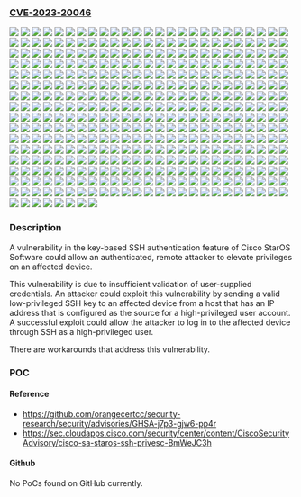 ### [CVE-2023-20046](https://cve.mitre.org/cgi-bin/cvename.cgi?name=CVE-2023-20046)
![](https://img.shields.io/static/v1?label=Product&message=Cisco%20ASR%205000%20Series%20Software&color=blue)
![](https://img.shields.io/static/v1?label=Product&message=Cisco%20Ultra%20Cloud%20Core%20-%20User%20Plane%20Function&color=blue)
![](https://img.shields.io/static/v1?label=Version&message=21.11.0%20&color=brightgreen)
![](https://img.shields.io/static/v1?label=Version&message=21.11.1%20&color=brightgreen)
![](https://img.shields.io/static/v1?label=Version&message=21.11.10%20&color=brightgreen)
![](https://img.shields.io/static/v1?label=Version&message=21.11.11%20&color=brightgreen)
![](https://img.shields.io/static/v1?label=Version&message=21.11.12%20&color=brightgreen)
![](https://img.shields.io/static/v1?label=Version&message=21.11.13%20&color=brightgreen)
![](https://img.shields.io/static/v1?label=Version&message=21.11.14%20&color=brightgreen)
![](https://img.shields.io/static/v1?label=Version&message=21.11.15%20&color=brightgreen)
![](https://img.shields.io/static/v1?label=Version&message=21.11.16%20&color=brightgreen)
![](https://img.shields.io/static/v1?label=Version&message=21.11.17%20&color=brightgreen)
![](https://img.shields.io/static/v1?label=Version&message=21.11.18%20&color=brightgreen)
![](https://img.shields.io/static/v1?label=Version&message=21.11.19%20&color=brightgreen)
![](https://img.shields.io/static/v1?label=Version&message=21.11.2%20&color=brightgreen)
![](https://img.shields.io/static/v1?label=Version&message=21.11.20%20&color=brightgreen)
![](https://img.shields.io/static/v1?label=Version&message=21.11.21%20&color=brightgreen)
![](https://img.shields.io/static/v1?label=Version&message=21.11.3%20&color=brightgreen)
![](https://img.shields.io/static/v1?label=Version&message=21.11.4%20&color=brightgreen)
![](https://img.shields.io/static/v1?label=Version&message=21.11.5%20&color=brightgreen)
![](https://img.shields.io/static/v1?label=Version&message=21.11.6%20&color=brightgreen)
![](https://img.shields.io/static/v1?label=Version&message=21.11.7%20&color=brightgreen)
![](https://img.shields.io/static/v1?label=Version&message=21.11.8%20&color=brightgreen)
![](https://img.shields.io/static/v1?label=Version&message=21.11.9%20&color=brightgreen)
![](https://img.shields.io/static/v1?label=Version&message=21.12.0%20&color=brightgreen)
![](https://img.shields.io/static/v1?label=Version&message=21.12.1%20&color=brightgreen)
![](https://img.shields.io/static/v1?label=Version&message=21.12.10%20&color=brightgreen)
![](https://img.shields.io/static/v1?label=Version&message=21.12.11%20&color=brightgreen)
![](https://img.shields.io/static/v1?label=Version&message=21.12.12%20&color=brightgreen)
![](https://img.shields.io/static/v1?label=Version&message=21.12.13%20&color=brightgreen)
![](https://img.shields.io/static/v1?label=Version&message=21.12.14%20&color=brightgreen)
![](https://img.shields.io/static/v1?label=Version&message=21.12.15%20&color=brightgreen)
![](https://img.shields.io/static/v1?label=Version&message=21.12.16%20&color=brightgreen)
![](https://img.shields.io/static/v1?label=Version&message=21.12.17%20&color=brightgreen)
![](https://img.shields.io/static/v1?label=Version&message=21.12.18%20&color=brightgreen)
![](https://img.shields.io/static/v1?label=Version&message=21.12.19%20&color=brightgreen)
![](https://img.shields.io/static/v1?label=Version&message=21.12.2%20&color=brightgreen)
![](https://img.shields.io/static/v1?label=Version&message=21.12.20%20&color=brightgreen)
![](https://img.shields.io/static/v1?label=Version&message=21.12.21%20&color=brightgreen)
![](https://img.shields.io/static/v1?label=Version&message=21.12.22%20&color=brightgreen)
![](https://img.shields.io/static/v1?label=Version&message=21.12.3%20&color=brightgreen)
![](https://img.shields.io/static/v1?label=Version&message=21.12.4%20&color=brightgreen)
![](https://img.shields.io/static/v1?label=Version&message=21.12.5%20&color=brightgreen)
![](https://img.shields.io/static/v1?label=Version&message=21.12.6%20&color=brightgreen)
![](https://img.shields.io/static/v1?label=Version&message=21.12.7%20&color=brightgreen)
![](https://img.shields.io/static/v1?label=Version&message=21.12.8%20&color=brightgreen)
![](https://img.shields.io/static/v1?label=Version&message=21.12.9%20&color=brightgreen)
![](https://img.shields.io/static/v1?label=Version&message=21.13.0%20&color=brightgreen)
![](https://img.shields.io/static/v1?label=Version&message=21.13.1%20&color=brightgreen)
![](https://img.shields.io/static/v1?label=Version&message=21.13.10%20&color=brightgreen)
![](https://img.shields.io/static/v1?label=Version&message=21.13.11%20&color=brightgreen)
![](https://img.shields.io/static/v1?label=Version&message=21.13.12%20&color=brightgreen)
![](https://img.shields.io/static/v1?label=Version&message=21.13.13%20&color=brightgreen)
![](https://img.shields.io/static/v1?label=Version&message=21.13.14%20&color=brightgreen)
![](https://img.shields.io/static/v1?label=Version&message=21.13.15%20&color=brightgreen)
![](https://img.shields.io/static/v1?label=Version&message=21.13.16%20&color=brightgreen)
![](https://img.shields.io/static/v1?label=Version&message=21.13.17%20&color=brightgreen)
![](https://img.shields.io/static/v1?label=Version&message=21.13.18%20&color=brightgreen)
![](https://img.shields.io/static/v1?label=Version&message=21.13.19%20&color=brightgreen)
![](https://img.shields.io/static/v1?label=Version&message=21.13.2%20&color=brightgreen)
![](https://img.shields.io/static/v1?label=Version&message=21.13.20%20&color=brightgreen)
![](https://img.shields.io/static/v1?label=Version&message=21.13.21%20&color=brightgreen)
![](https://img.shields.io/static/v1?label=Version&message=21.13.3%20&color=brightgreen)
![](https://img.shields.io/static/v1?label=Version&message=21.13.4%20&color=brightgreen)
![](https://img.shields.io/static/v1?label=Version&message=21.13.5%20&color=brightgreen)
![](https://img.shields.io/static/v1?label=Version&message=21.13.6%20&color=brightgreen)
![](https://img.shields.io/static/v1?label=Version&message=21.13.7%20&color=brightgreen)
![](https://img.shields.io/static/v1?label=Version&message=21.13.8%20&color=brightgreen)
![](https://img.shields.io/static/v1?label=Version&message=21.13.9%20&color=brightgreen)
![](https://img.shields.io/static/v1?label=Version&message=21.14.0%20&color=brightgreen)
![](https://img.shields.io/static/v1?label=Version&message=21.14.1%20&color=brightgreen)
![](https://img.shields.io/static/v1?label=Version&message=21.14.10%20&color=brightgreen)
![](https://img.shields.io/static/v1?label=Version&message=21.14.11%20&color=brightgreen)
![](https://img.shields.io/static/v1?label=Version&message=21.14.12%20&color=brightgreen)
![](https://img.shields.io/static/v1?label=Version&message=21.14.16%20&color=brightgreen)
![](https://img.shields.io/static/v1?label=Version&message=21.14.17%20&color=brightgreen)
![](https://img.shields.io/static/v1?label=Version&message=21.14.19%20&color=brightgreen)
![](https://img.shields.io/static/v1?label=Version&message=21.14.2%20&color=brightgreen)
![](https://img.shields.io/static/v1?label=Version&message=21.14.20%20&color=brightgreen)
![](https://img.shields.io/static/v1?label=Version&message=21.14.22%20&color=brightgreen)
![](https://img.shields.io/static/v1?label=Version&message=21.14.23%20&color=brightgreen)
![](https://img.shields.io/static/v1?label=Version&message=21.14.3%20&color=brightgreen)
![](https://img.shields.io/static/v1?label=Version&message=21.14.4%20&color=brightgreen)
![](https://img.shields.io/static/v1?label=Version&message=21.14.5%20&color=brightgreen)
![](https://img.shields.io/static/v1?label=Version&message=21.14.6%20&color=brightgreen)
![](https://img.shields.io/static/v1?label=Version&message=21.14.7%20&color=brightgreen)
![](https://img.shields.io/static/v1?label=Version&message=21.14.8%20&color=brightgreen)
![](https://img.shields.io/static/v1?label=Version&message=21.14.9%20&color=brightgreen)
![](https://img.shields.io/static/v1?label=Version&message=21.14.b12%20&color=brightgreen)
![](https://img.shields.io/static/v1?label=Version&message=21.14.b13%20&color=brightgreen)
![](https://img.shields.io/static/v1?label=Version&message=21.14.b14%20&color=brightgreen)
![](https://img.shields.io/static/v1?label=Version&message=21.14.b15%20&color=brightgreen)
![](https://img.shields.io/static/v1?label=Version&message=21.14.b17%20&color=brightgreen)
![](https://img.shields.io/static/v1?label=Version&message=21.14.b18%20&color=brightgreen)
![](https://img.shields.io/static/v1?label=Version&message=21.14.b19%20&color=brightgreen)
![](https://img.shields.io/static/v1?label=Version&message=21.14.b20%20&color=brightgreen)
![](https://img.shields.io/static/v1?label=Version&message=21.14.b21%20&color=brightgreen)
![](https://img.shields.io/static/v1?label=Version&message=21.14.b22%20&color=brightgreen)
![](https://img.shields.io/static/v1?label=Version&message=21.15.0%20&color=brightgreen)
![](https://img.shields.io/static/v1?label=Version&message=21.15.1%20&color=brightgreen)
![](https://img.shields.io/static/v1?label=Version&message=21.15.10%20&color=brightgreen)
![](https://img.shields.io/static/v1?label=Version&message=21.15.11%20&color=brightgreen)
![](https://img.shields.io/static/v1?label=Version&message=21.15.12%20&color=brightgreen)
![](https://img.shields.io/static/v1?label=Version&message=21.15.13%20&color=brightgreen)
![](https://img.shields.io/static/v1?label=Version&message=21.15.14%20&color=brightgreen)
![](https://img.shields.io/static/v1?label=Version&message=21.15.15%20&color=brightgreen)
![](https://img.shields.io/static/v1?label=Version&message=21.15.16%20&color=brightgreen)
![](https://img.shields.io/static/v1?label=Version&message=21.15.17%20&color=brightgreen)
![](https://img.shields.io/static/v1?label=Version&message=21.15.18%20&color=brightgreen)
![](https://img.shields.io/static/v1?label=Version&message=21.15.19%20&color=brightgreen)
![](https://img.shields.io/static/v1?label=Version&message=21.15.2%20&color=brightgreen)
![](https://img.shields.io/static/v1?label=Version&message=21.15.20%20&color=brightgreen)
![](https://img.shields.io/static/v1?label=Version&message=21.15.21%20&color=brightgreen)
![](https://img.shields.io/static/v1?label=Version&message=21.15.22%20&color=brightgreen)
![](https://img.shields.io/static/v1?label=Version&message=21.15.24%20&color=brightgreen)
![](https://img.shields.io/static/v1?label=Version&message=21.15.25%20&color=brightgreen)
![](https://img.shields.io/static/v1?label=Version&message=21.15.26%20&color=brightgreen)
![](https://img.shields.io/static/v1?label=Version&message=21.15.27%20&color=brightgreen)
![](https://img.shields.io/static/v1?label=Version&message=21.15.28%20&color=brightgreen)
![](https://img.shields.io/static/v1?label=Version&message=21.15.29%20&color=brightgreen)
![](https://img.shields.io/static/v1?label=Version&message=21.15.3%20&color=brightgreen)
![](https://img.shields.io/static/v1?label=Version&message=21.15.30%20&color=brightgreen)
![](https://img.shields.io/static/v1?label=Version&message=21.15.32%20&color=brightgreen)
![](https://img.shields.io/static/v1?label=Version&message=21.15.33%20&color=brightgreen)
![](https://img.shields.io/static/v1?label=Version&message=21.15.36%20&color=brightgreen)
![](https://img.shields.io/static/v1?label=Version&message=21.15.37%20&color=brightgreen)
![](https://img.shields.io/static/v1?label=Version&message=21.15.39%20&color=brightgreen)
![](https://img.shields.io/static/v1?label=Version&message=21.15.4%20&color=brightgreen)
![](https://img.shields.io/static/v1?label=Version&message=21.15.40%20&color=brightgreen)
![](https://img.shields.io/static/v1?label=Version&message=21.15.41%20&color=brightgreen)
![](https://img.shields.io/static/v1?label=Version&message=21.15.43%20&color=brightgreen)
![](https://img.shields.io/static/v1?label=Version&message=21.15.45%20&color=brightgreen)
![](https://img.shields.io/static/v1?label=Version&message=21.15.46%20&color=brightgreen)
![](https://img.shields.io/static/v1?label=Version&message=21.15.47%20&color=brightgreen)
![](https://img.shields.io/static/v1?label=Version&message=21.15.48%20&color=brightgreen)
![](https://img.shields.io/static/v1?label=Version&message=21.15.5%20&color=brightgreen)
![](https://img.shields.io/static/v1?label=Version&message=21.15.51%20&color=brightgreen)
![](https://img.shields.io/static/v1?label=Version&message=21.15.52%20&color=brightgreen)
![](https://img.shields.io/static/v1?label=Version&message=21.15.53%20&color=brightgreen)
![](https://img.shields.io/static/v1?label=Version&message=21.15.54%20&color=brightgreen)
![](https://img.shields.io/static/v1?label=Version&message=21.15.55%20&color=brightgreen)
![](https://img.shields.io/static/v1?label=Version&message=21.15.57%20&color=brightgreen)
![](https://img.shields.io/static/v1?label=Version&message=21.15.58%20&color=brightgreen)
![](https://img.shields.io/static/v1?label=Version&message=21.15.59%20&color=brightgreen)
![](https://img.shields.io/static/v1?label=Version&message=21.15.6%20&color=brightgreen)
![](https://img.shields.io/static/v1?label=Version&message=21.15.60%20&color=brightgreen)
![](https://img.shields.io/static/v1?label=Version&message=21.15.7%20&color=brightgreen)
![](https://img.shields.io/static/v1?label=Version&message=21.15.8%20&color=brightgreen)
![](https://img.shields.io/static/v1?label=Version&message=21.16.10%20&color=brightgreen)
![](https://img.shields.io/static/v1?label=Version&message=21.16.2%20&color=brightgreen)
![](https://img.shields.io/static/v1?label=Version&message=21.16.3%20&color=brightgreen)
![](https://img.shields.io/static/v1?label=Version&message=21.16.4%20&color=brightgreen)
![](https://img.shields.io/static/v1?label=Version&message=21.16.5%20&color=brightgreen)
![](https://img.shields.io/static/v1?label=Version&message=21.16.6%20&color=brightgreen)
![](https://img.shields.io/static/v1?label=Version&message=21.16.7%20&color=brightgreen)
![](https://img.shields.io/static/v1?label=Version&message=21.16.8%20&color=brightgreen)
![](https://img.shields.io/static/v1?label=Version&message=21.16.9%20&color=brightgreen)
![](https://img.shields.io/static/v1?label=Version&message=21.16.c10%20&color=brightgreen)
![](https://img.shields.io/static/v1?label=Version&message=21.16.c11%20&color=brightgreen)
![](https://img.shields.io/static/v1?label=Version&message=21.16.c12%20&color=brightgreen)
![](https://img.shields.io/static/v1?label=Version&message=21.16.c13%20&color=brightgreen)
![](https://img.shields.io/static/v1?label=Version&message=21.16.c14%20&color=brightgreen)
![](https://img.shields.io/static/v1?label=Version&message=21.16.c15%20&color=brightgreen)
![](https://img.shields.io/static/v1?label=Version&message=21.16.c16%20&color=brightgreen)
![](https://img.shields.io/static/v1?label=Version&message=21.16.c17%20&color=brightgreen)
![](https://img.shields.io/static/v1?label=Version&message=21.16.c18%20&color=brightgreen)
![](https://img.shields.io/static/v1?label=Version&message=21.16.c19%20&color=brightgreen)
![](https://img.shields.io/static/v1?label=Version&message=21.16.c9%20&color=brightgreen)
![](https://img.shields.io/static/v1?label=Version&message=21.16.d0%20&color=brightgreen)
![](https://img.shields.io/static/v1?label=Version&message=21.16.d1%20&color=brightgreen)
![](https://img.shields.io/static/v1?label=Version&message=21.17.0%20&color=brightgreen)
![](https://img.shields.io/static/v1?label=Version&message=21.17.1%20&color=brightgreen)
![](https://img.shields.io/static/v1?label=Version&message=21.17.10%20&color=brightgreen)
![](https://img.shields.io/static/v1?label=Version&message=21.17.11%20&color=brightgreen)
![](https://img.shields.io/static/v1?label=Version&message=21.17.12%20&color=brightgreen)
![](https://img.shields.io/static/v1?label=Version&message=21.17.13%20&color=brightgreen)
![](https://img.shields.io/static/v1?label=Version&message=21.17.14%20&color=brightgreen)
![](https://img.shields.io/static/v1?label=Version&message=21.17.15%20&color=brightgreen)
![](https://img.shields.io/static/v1?label=Version&message=21.17.16%20&color=brightgreen)
![](https://img.shields.io/static/v1?label=Version&message=21.17.17%20&color=brightgreen)
![](https://img.shields.io/static/v1?label=Version&message=21.17.18%20&color=brightgreen)
![](https://img.shields.io/static/v1?label=Version&message=21.17.19%20&color=brightgreen)
![](https://img.shields.io/static/v1?label=Version&message=21.17.2%20&color=brightgreen)
![](https://img.shields.io/static/v1?label=Version&message=21.17.3%20&color=brightgreen)
![](https://img.shields.io/static/v1?label=Version&message=21.17.4%20&color=brightgreen)
![](https://img.shields.io/static/v1?label=Version&message=21.17.5%20&color=brightgreen)
![](https://img.shields.io/static/v1?label=Version&message=21.17.6%20&color=brightgreen)
![](https://img.shields.io/static/v1?label=Version&message=21.17.7%20&color=brightgreen)
![](https://img.shields.io/static/v1?label=Version&message=21.17.8%20&color=brightgreen)
![](https://img.shields.io/static/v1?label=Version&message=21.17.9%20&color=brightgreen)
![](https://img.shields.io/static/v1?label=Version&message=21.18.0%20&color=brightgreen)
![](https://img.shields.io/static/v1?label=Version&message=21.18.1%20&color=brightgreen)
![](https://img.shields.io/static/v1?label=Version&message=21.18.11%20&color=brightgreen)
![](https://img.shields.io/static/v1?label=Version&message=21.18.12%20&color=brightgreen)
![](https://img.shields.io/static/v1?label=Version&message=21.18.13%20&color=brightgreen)
![](https://img.shields.io/static/v1?label=Version&message=21.18.14%20&color=brightgreen)
![](https://img.shields.io/static/v1?label=Version&message=21.18.15%20&color=brightgreen)
![](https://img.shields.io/static/v1?label=Version&message=21.18.16%20&color=brightgreen)
![](https://img.shields.io/static/v1?label=Version&message=21.18.17%20&color=brightgreen)
![](https://img.shields.io/static/v1?label=Version&message=21.18.18%20&color=brightgreen)
![](https://img.shields.io/static/v1?label=Version&message=21.18.19%20&color=brightgreen)
![](https://img.shields.io/static/v1?label=Version&message=21.18.2%20&color=brightgreen)
![](https://img.shields.io/static/v1?label=Version&message=21.18.20%20&color=brightgreen)
![](https://img.shields.io/static/v1?label=Version&message=21.18.21%20&color=brightgreen)
![](https://img.shields.io/static/v1?label=Version&message=21.18.22%20&color=brightgreen)
![](https://img.shields.io/static/v1?label=Version&message=21.18.23%20&color=brightgreen)
![](https://img.shields.io/static/v1?label=Version&message=21.18.24%20&color=brightgreen)
![](https://img.shields.io/static/v1?label=Version&message=21.18.25%20&color=brightgreen)
![](https://img.shields.io/static/v1?label=Version&message=21.18.26%20&color=brightgreen)
![](https://img.shields.io/static/v1?label=Version&message=21.18.3%20&color=brightgreen)
![](https://img.shields.io/static/v1?label=Version&message=21.18.4%20&color=brightgreen)
![](https://img.shields.io/static/v1?label=Version&message=21.18.5%20&color=brightgreen)
![](https://img.shields.io/static/v1?label=Version&message=21.18.6%20&color=brightgreen)
![](https://img.shields.io/static/v1?label=Version&message=21.18.7%20&color=brightgreen)
![](https://img.shields.io/static/v1?label=Version&message=21.18.8%20&color=brightgreen)
![](https://img.shields.io/static/v1?label=Version&message=21.18.9%20&color=brightgreen)
![](https://img.shields.io/static/v1?label=Version&message=21.19.0%20&color=brightgreen)
![](https://img.shields.io/static/v1?label=Version&message=21.19.1%20&color=brightgreen)
![](https://img.shields.io/static/v1?label=Version&message=21.19.10%20&color=brightgreen)
![](https://img.shields.io/static/v1?label=Version&message=21.19.11%20&color=brightgreen)
![](https://img.shields.io/static/v1?label=Version&message=21.19.2%20&color=brightgreen)
![](https://img.shields.io/static/v1?label=Version&message=21.19.3%20&color=brightgreen)
![](https://img.shields.io/static/v1?label=Version&message=21.19.4%20&color=brightgreen)
![](https://img.shields.io/static/v1?label=Version&message=21.19.5%20&color=brightgreen)
![](https://img.shields.io/static/v1?label=Version&message=21.19.6%20&color=brightgreen)
![](https://img.shields.io/static/v1?label=Version&message=21.19.7%20&color=brightgreen)
![](https://img.shields.io/static/v1?label=Version&message=21.19.8%20&color=brightgreen)
![](https://img.shields.io/static/v1?label=Version&message=21.19.9%20&color=brightgreen)
![](https://img.shields.io/static/v1?label=Version&message=21.19.n10%20&color=brightgreen)
![](https://img.shields.io/static/v1?label=Version&message=21.19.n11%20&color=brightgreen)
![](https://img.shields.io/static/v1?label=Version&message=21.19.n12%20&color=brightgreen)
![](https://img.shields.io/static/v1?label=Version&message=21.19.n13%20&color=brightgreen)
![](https://img.shields.io/static/v1?label=Version&message=21.19.n14%20&color=brightgreen)
![](https://img.shields.io/static/v1?label=Version&message=21.19.n15%20&color=brightgreen)
![](https://img.shields.io/static/v1?label=Version&message=21.19.n16%20&color=brightgreen)
![](https://img.shields.io/static/v1?label=Version&message=21.19.n17%20&color=brightgreen)
![](https://img.shields.io/static/v1?label=Version&message=21.19.n18%20&color=brightgreen)
![](https://img.shields.io/static/v1?label=Version&message=21.19.n2%20&color=brightgreen)
![](https://img.shields.io/static/v1?label=Version&message=21.19.n3%20&color=brightgreen)
![](https://img.shields.io/static/v1?label=Version&message=21.19.n4%20&color=brightgreen)
![](https://img.shields.io/static/v1?label=Version&message=21.19.n5%20&color=brightgreen)
![](https://img.shields.io/static/v1?label=Version&message=21.19.n6%20&color=brightgreen)
![](https://img.shields.io/static/v1?label=Version&message=21.19.n7%20&color=brightgreen)
![](https://img.shields.io/static/v1?label=Version&message=21.19.n8%20&color=brightgreen)
![](https://img.shields.io/static/v1?label=Version&message=21.19.n9%20&color=brightgreen)
![](https://img.shields.io/static/v1?label=Version&message=21.20.0%20&color=brightgreen)
![](https://img.shields.io/static/v1?label=Version&message=21.20.1%20&color=brightgreen)
![](https://img.shields.io/static/v1?label=Version&message=21.20.10%20&color=brightgreen)
![](https://img.shields.io/static/v1?label=Version&message=21.20.11%20&color=brightgreen)
![](https://img.shields.io/static/v1?label=Version&message=21.20.12%20&color=brightgreen)
![](https://img.shields.io/static/v1?label=Version&message=21.20.13%20&color=brightgreen)
![](https://img.shields.io/static/v1?label=Version&message=21.20.14%20&color=brightgreen)
![](https://img.shields.io/static/v1?label=Version&message=21.20.15%20&color=brightgreen)
![](https://img.shields.io/static/v1?label=Version&message=21.20.16%20&color=brightgreen)
![](https://img.shields.io/static/v1?label=Version&message=21.20.17%20&color=brightgreen)
![](https://img.shields.io/static/v1?label=Version&message=21.20.18%20&color=brightgreen)
![](https://img.shields.io/static/v1?label=Version&message=21.20.19%20&color=brightgreen)
![](https://img.shields.io/static/v1?label=Version&message=21.20.2%20&color=brightgreen)
![](https://img.shields.io/static/v1?label=Version&message=21.20.20%20&color=brightgreen)
![](https://img.shields.io/static/v1?label=Version&message=21.20.21%20&color=brightgreen)
![](https://img.shields.io/static/v1?label=Version&message=21.20.22%20&color=brightgreen)
![](https://img.shields.io/static/v1?label=Version&message=21.20.23%20&color=brightgreen)
![](https://img.shields.io/static/v1?label=Version&message=21.20.24%20&color=brightgreen)
![](https://img.shields.io/static/v1?label=Version&message=21.20.25%20&color=brightgreen)
![](https://img.shields.io/static/v1?label=Version&message=21.20.26%20&color=brightgreen)
![](https://img.shields.io/static/v1?label=Version&message=21.20.27%20&color=brightgreen)
![](https://img.shields.io/static/v1?label=Version&message=21.20.28%20&color=brightgreen)
![](https://img.shields.io/static/v1?label=Version&message=21.20.29%20&color=brightgreen)
![](https://img.shields.io/static/v1?label=Version&message=21.20.3%20&color=brightgreen)
![](https://img.shields.io/static/v1?label=Version&message=21.20.30%20&color=brightgreen)
![](https://img.shields.io/static/v1?label=Version&message=21.20.31%20&color=brightgreen)
![](https://img.shields.io/static/v1?label=Version&message=21.20.32%20&color=brightgreen)
![](https://img.shields.io/static/v1?label=Version&message=21.20.33%20&color=brightgreen)
![](https://img.shields.io/static/v1?label=Version&message=21.20.34%20&color=brightgreen)
![](https://img.shields.io/static/v1?label=Version&message=21.20.35%20&color=brightgreen)
![](https://img.shields.io/static/v1?label=Version&message=21.20.4%20&color=brightgreen)
![](https://img.shields.io/static/v1?label=Version&message=21.20.5%20&color=brightgreen)
![](https://img.shields.io/static/v1?label=Version&message=21.20.6%20&color=brightgreen)
![](https://img.shields.io/static/v1?label=Version&message=21.20.7%20&color=brightgreen)
![](https://img.shields.io/static/v1?label=Version&message=21.20.8%20&color=brightgreen)
![](https://img.shields.io/static/v1?label=Version&message=21.20.9%20&color=brightgreen)
![](https://img.shields.io/static/v1?label=Version&message=21.20.SV1%20&color=brightgreen)
![](https://img.shields.io/static/v1?label=Version&message=21.20.SV2%20&color=brightgreen)
![](https://img.shields.io/static/v1?label=Version&message=21.20.SV3%20&color=brightgreen)
![](https://img.shields.io/static/v1?label=Version&message=21.20.SV5%20&color=brightgreen)
![](https://img.shields.io/static/v1?label=Version&message=21.20.c22%20&color=brightgreen)
![](https://img.shields.io/static/v1?label=Version&message=21.20.k6%20&color=brightgreen)
![](https://img.shields.io/static/v1?label=Version&message=21.20.k7%20&color=brightgreen)
![](https://img.shields.io/static/v1?label=Version&message=21.20.k8%20&color=brightgreen)
![](https://img.shields.io/static/v1?label=Version&message=21.20.p9%20&color=brightgreen)
![](https://img.shields.io/static/v1?label=Version&message=21.20.u8%20&color=brightgreen)
![](https://img.shields.io/static/v1?label=Version&message=21.21.0%20&color=brightgreen)
![](https://img.shields.io/static/v1?label=Version&message=21.21.1%20&color=brightgreen)
![](https://img.shields.io/static/v1?label=Version&message=21.21.2%20&color=brightgreen)
![](https://img.shields.io/static/v1?label=Version&message=21.21.3%20&color=brightgreen)
![](https://img.shields.io/static/v1?label=Version&message=21.21.KS2%20&color=brightgreen)
![](https://img.shields.io/static/v1?label=Version&message=21.22.0%20&color=brightgreen)
![](https://img.shields.io/static/v1?label=Version&message=21.22.11%20&color=brightgreen)
![](https://img.shields.io/static/v1?label=Version&message=21.22.12%20&color=brightgreen)
![](https://img.shields.io/static/v1?label=Version&message=21.22.13%20&color=brightgreen)
![](https://img.shields.io/static/v1?label=Version&message=21.22.3%20&color=brightgreen)
![](https://img.shields.io/static/v1?label=Version&message=21.22.4%20&color=brightgreen)
![](https://img.shields.io/static/v1?label=Version&message=21.22.5%20&color=brightgreen)
![](https://img.shields.io/static/v1?label=Version&message=21.22.6%20&color=brightgreen)
![](https://img.shields.io/static/v1?label=Version&message=21.22.7%20&color=brightgreen)
![](https://img.shields.io/static/v1?label=Version&message=21.22.8%20&color=brightgreen)
![](https://img.shields.io/static/v1?label=Version&message=21.22.n10%20&color=brightgreen)
![](https://img.shields.io/static/v1?label=Version&message=21.22.n11%20&color=brightgreen)
![](https://img.shields.io/static/v1?label=Version&message=21.22.n12%20&color=brightgreen)
![](https://img.shields.io/static/v1?label=Version&message=21.22.n13%20&color=brightgreen)
![](https://img.shields.io/static/v1?label=Version&message=21.22.n2%20&color=brightgreen)
![](https://img.shields.io/static/v1?label=Version&message=21.22.n3%20&color=brightgreen)
![](https://img.shields.io/static/v1?label=Version&message=21.22.n4%20&color=brightgreen)
![](https://img.shields.io/static/v1?label=Version&message=21.22.n5%20&color=brightgreen)
![](https://img.shields.io/static/v1?label=Version&message=21.22.n6%20&color=brightgreen)
![](https://img.shields.io/static/v1?label=Version&message=21.22.n7%20&color=brightgreen)
![](https://img.shields.io/static/v1?label=Version&message=21.22.n8%20&color=brightgreen)
![](https://img.shields.io/static/v1?label=Version&message=21.22.n9%20&color=brightgreen)
![](https://img.shields.io/static/v1?label=Version&message=21.22.ua0%20&color=brightgreen)
![](https://img.shields.io/static/v1?label=Version&message=21.22.ua2%20&color=brightgreen)
![](https://img.shields.io/static/v1?label=Version&message=21.22.ua3%20&color=brightgreen)
![](https://img.shields.io/static/v1?label=Version&message=21.22.ua5%20&color=brightgreen)
![](https://img.shields.io/static/v1?label=Version&message=21.22.uj3%20&color=brightgreen)
![](https://img.shields.io/static/v1?label=Version&message=21.23.0%20&color=brightgreen)
![](https://img.shields.io/static/v1?label=Version&message=21.23.1%20&color=brightgreen)
![](https://img.shields.io/static/v1?label=Version&message=21.23.10%20&color=brightgreen)
![](https://img.shields.io/static/v1?label=Version&message=21.23.11%20&color=brightgreen)
![](https://img.shields.io/static/v1?label=Version&message=21.23.12%20&color=brightgreen)
![](https://img.shields.io/static/v1?label=Version&message=21.23.13%20&color=brightgreen)
![](https://img.shields.io/static/v1?label=Version&message=21.23.14%20&color=brightgreen)
![](https://img.shields.io/static/v1?label=Version&message=21.23.15%20&color=brightgreen)
![](https://img.shields.io/static/v1?label=Version&message=21.23.16%20&color=brightgreen)
![](https://img.shields.io/static/v1?label=Version&message=21.23.17%20&color=brightgreen)
![](https://img.shields.io/static/v1?label=Version&message=21.23.18%20&color=brightgreen)
![](https://img.shields.io/static/v1?label=Version&message=21.23.19%20&color=brightgreen)
![](https://img.shields.io/static/v1?label=Version&message=21.23.2%20&color=brightgreen)
![](https://img.shields.io/static/v1?label=Version&message=21.23.21%20&color=brightgreen)
![](https://img.shields.io/static/v1?label=Version&message=21.23.22%20&color=brightgreen)
![](https://img.shields.io/static/v1?label=Version&message=21.23.23%20&color=brightgreen)
![](https://img.shields.io/static/v1?label=Version&message=21.23.24%20&color=brightgreen)
![](https://img.shields.io/static/v1?label=Version&message=21.23.25%20&color=brightgreen)
![](https://img.shields.io/static/v1?label=Version&message=21.23.26%20&color=brightgreen)
![](https://img.shields.io/static/v1?label=Version&message=21.23.27%20&color=brightgreen)
![](https://img.shields.io/static/v1?label=Version&message=21.23.29%20&color=brightgreen)
![](https://img.shields.io/static/v1?label=Version&message=21.23.3%20&color=brightgreen)
![](https://img.shields.io/static/v1?label=Version&message=21.23.30%20&color=brightgreen)
![](https://img.shields.io/static/v1?label=Version&message=21.23.4%20&color=brightgreen)
![](https://img.shields.io/static/v1?label=Version&message=21.23.5%20&color=brightgreen)
![](https://img.shields.io/static/v1?label=Version&message=21.23.6%20&color=brightgreen)
![](https://img.shields.io/static/v1?label=Version&message=21.23.7%20&color=brightgreen)
![](https://img.shields.io/static/v1?label=Version&message=21.23.8%20&color=brightgreen)
![](https://img.shields.io/static/v1?label=Version&message=21.23.9%20&color=brightgreen)
![](https://img.shields.io/static/v1?label=Version&message=21.23.b2%20&color=brightgreen)
![](https://img.shields.io/static/v1?label=Version&message=21.23.b3%20&color=brightgreen)
![](https://img.shields.io/static/v1?label=Version&message=21.23.c16%20&color=brightgreen)
![](https://img.shields.io/static/v1?label=Version&message=21.23.c17%20&color=brightgreen)
![](https://img.shields.io/static/v1?label=Version&message=21.23.c18%20&color=brightgreen)
![](https://img.shields.io/static/v1?label=Version&message=21.23.n10%20&color=brightgreen)
![](https://img.shields.io/static/v1?label=Version&message=21.23.n11%20&color=brightgreen)
![](https://img.shields.io/static/v1?label=Version&message=21.23.n6%20&color=brightgreen)
![](https://img.shields.io/static/v1?label=Version&message=21.23.n7%20&color=brightgreen)
![](https://img.shields.io/static/v1?label=Version&message=21.23.n8%20&color=brightgreen)
![](https://img.shields.io/static/v1?label=Version&message=21.23.n9%20&color=brightgreen)
![](https://img.shields.io/static/v1?label=Version&message=21.23.yn14%20&color=brightgreen)
![](https://img.shields.io/static/v1?label=Version&message=21.24.0%20&color=brightgreen)
![](https://img.shields.io/static/v1?label=Version&message=21.24.1%20&color=brightgreen)
![](https://img.shields.io/static/v1?label=Version&message=21.24.2%20&color=brightgreen)
![](https://img.shields.io/static/v1?label=Version&message=21.24.3%20&color=brightgreen)
![](https://img.shields.io/static/v1?label=Version&message=21.25.0%20&color=brightgreen)
![](https://img.shields.io/static/v1?label=Version&message=21.25.10%20&color=brightgreen)
![](https://img.shields.io/static/v1?label=Version&message=21.25.11%20&color=brightgreen)
![](https://img.shields.io/static/v1?label=Version&message=21.25.12%20&color=brightgreen)
![](https://img.shields.io/static/v1?label=Version&message=21.25.13%20&color=brightgreen)
![](https://img.shields.io/static/v1?label=Version&message=21.25.14%20&color=brightgreen)
![](https://img.shields.io/static/v1?label=Version&message=21.25.3%20&color=brightgreen)
![](https://img.shields.io/static/v1?label=Version&message=21.25.4%20&color=brightgreen)
![](https://img.shields.io/static/v1?label=Version&message=21.25.5%20&color=brightgreen)
![](https://img.shields.io/static/v1?label=Version&message=21.25.6%20&color=brightgreen)
![](https://img.shields.io/static/v1?label=Version&message=21.25.7%20&color=brightgreen)
![](https://img.shields.io/static/v1?label=Version&message=21.25.8%20&color=brightgreen)
![](https://img.shields.io/static/v1?label=Version&message=21.25.9%20&color=brightgreen)
![](https://img.shields.io/static/v1?label=Version&message=21.26.0%20&color=brightgreen)
![](https://img.shields.io/static/v1?label=Version&message=21.26.1%20&color=brightgreen)
![](https://img.shields.io/static/v1?label=Version&message=21.26.10%20&color=brightgreen)
![](https://img.shields.io/static/v1?label=Version&message=21.26.13%20&color=brightgreen)
![](https://img.shields.io/static/v1?label=Version&message=21.26.14%20&color=brightgreen)
![](https://img.shields.io/static/v1?label=Version&message=21.26.15%20&color=brightgreen)
![](https://img.shields.io/static/v1?label=Version&message=21.26.17%20&color=brightgreen)
![](https://img.shields.io/static/v1?label=Version&message=21.26.3%20&color=brightgreen)
![](https://img.shields.io/static/v1?label=Version&message=21.26.5%20&color=brightgreen)
![](https://img.shields.io/static/v1?label=Version&message=21.26.6%20&color=brightgreen)
![](https://img.shields.io/static/v1?label=Version&message=21.26.7%20&color=brightgreen)
![](https://img.shields.io/static/v1?label=Version&message=21.27.0%20&color=brightgreen)
![](https://img.shields.io/static/v1?label=Version&message=21.27.1%20&color=brightgreen)
![](https://img.shields.io/static/v1?label=Version&message=21.27.2%20&color=brightgreen)
![](https://img.shields.io/static/v1?label=Version&message=21.27.3%20&color=brightgreen)
![](https://img.shields.io/static/v1?label=Version&message=21.27.4%20&color=brightgreen)
![](https://img.shields.io/static/v1?label=Version&message=21.27.5%20&color=brightgreen)
![](https://img.shields.io/static/v1?label=Version&message=21.27.m0%20&color=brightgreen)
![](https://img.shields.io/static/v1?label=Version&message=21.28.0%20&color=brightgreen)
![](https://img.shields.io/static/v1?label=Version&message=21.28.1%20&color=brightgreen)
![](https://img.shields.io/static/v1?label=Version&message=21.28.2%20&color=brightgreen)
![](https://img.shields.io/static/v1?label=Version&message=21.28.m0%20&color=brightgreen)
![](https://img.shields.io/static/v1?label=Version&message=21.28.m1%20&color=brightgreen)
![](https://img.shields.io/static/v1?label=Version&message=21.28.m2%20&color=brightgreen)
![](https://img.shields.io/static/v1?label=Version&message=21.28.m3%20&color=brightgreen)
![](https://img.shields.io/static/v1?label=Version&message=N%2FA%20&color=brightgreen)
![](https://img.shields.io/static/v1?label=Vulnerability&message=Authentication%20Bypass%20by%20Alternate%20Name&color=brightgreen)

### Description

A vulnerability in the key-based SSH authentication feature of Cisco StarOS Software could allow an authenticated, remote attacker to elevate privileges on an affected device. This vulnerability is due to insufficient validation of user-supplied credentials. An attacker could exploit this vulnerability by sending a valid low-privileged SSH key to an affected device from a host that has an IP address that is configured as the source for a high-privileged user account. A successful exploit could allow the attacker to log in to the affected device through SSH as a high-privileged user.   There are workarounds that address this vulnerability.

### POC

#### Reference
- https://github.com/orangecertcc/security-research/security/advisories/GHSA-j7p3-gjw6-pp4r
- https://sec.cloudapps.cisco.com/security/center/content/CiscoSecurityAdvisory/cisco-sa-staros-ssh-privesc-BmWeJC3h

#### Github
No PoCs found on GitHub currently.

